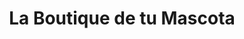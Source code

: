 ---
title: "La Boutique de tu Mascota"
url: /ciudad-autonoma-de-buenos-aires/la-boutique-de-tu-mascota/
shop: mascotas
---